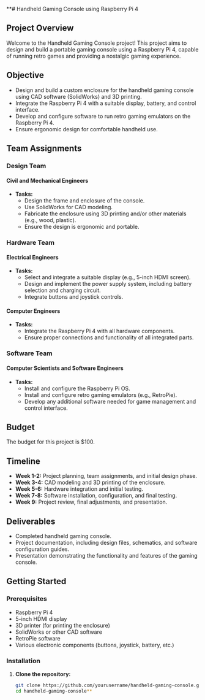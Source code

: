 **# Handheld Gaming Console using Raspberry Pi 4

## Project Overview

Welcome to the Handheld Gaming Console project! This project aims to design and build a portable gaming console using a Raspberry Pi 4, capable of running retro games and providing a nostalgic gaming experience.

## Objective

- Design and build a custom enclosure for the handheld gaming console using CAD software (SolidWorks) and 3D printing.
- Integrate the Raspberry Pi 4 with a suitable display, battery, and control interface.
- Develop and configure software to run retro gaming emulators on the Raspberry Pi 4.
- Ensure ergonomic design for comfortable handheld use.

## Team Assignments

### Design Team

#### Civil and Mechanical Engineers
- **Tasks:**
  - Design the frame and enclosure of the console.
  - Use SolidWorks for CAD modeling.
  - Fabricate the enclosure using 3D printing and/or other materials (e.g., wood, plastic).
  - Ensure the design is ergonomic and portable.

### Hardware Team

#### Electrical Engineers
- **Tasks:**
  - Select and integrate a suitable display (e.g., 5-inch HDMI screen).
  - Design and implement the power supply system, including battery selection and charging circuit.
  - Integrate buttons and joystick controls.

#### Computer Engineers
- **Tasks:**
  - Integrate the Raspberry Pi 4 with all hardware components.
  - Ensure proper connections and functionality of all integrated parts.

### Software Team

#### Computer Scientists and Software Engineers
- **Tasks:**
  - Install and configure the Raspberry Pi OS.
  - Install and configure retro gaming emulators (e.g., RetroPie).
  - Develop any additional software needed for game management and control interface.

## Budget

The budget for this project is $100.

## Timeline

- **Week 1-2:** Project planning, team assignments, and initial design phase.
- **Week 3-4:** CAD modeling and 3D printing of the enclosure.
- **Week 5-6:** Hardware integration and initial testing.
- **Week 7-8:** Software installation, configuration, and final testing.
- **Week 9:** Project review, final adjustments, and presentation.

## Deliverables

- Completed handheld gaming console.
- Project documentation, including design files, schematics, and software configuration guides.
- Presentation demonstrating the functionality and features of the gaming console.

## Getting Started

### Prerequisites

- Raspberry Pi 4
- 5-inch HDMI display
- 3D printer (for printing the enclosure)
- SolidWorks or other CAD software
- RetroPie software
- Various electronic components (buttons, joystick, battery, etc.)

### Installation

1. **Clone the repository:**
   ```sh
   git clone https://github.com/yourusername/handheld-gaming-console.git
   cd handheld-gaming-console**
